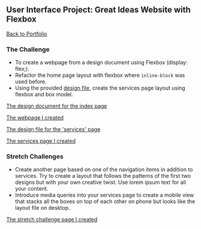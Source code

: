 ## User Interface Project: Great Ideas Website with Flexbox

[Back to Portfolio](https://majikpig.github.io)

### The Challenge
* To create a webpage from a design document using Flexbox (display: flex;).
* Refactor the home page layout with flexbox where `inline-block` was used before.
* Using the provided [design file](design-files/services-desktop-design.png), create the services page layout using flexbox and box model.

[The design document for the index page](/design-files/desktop.jpg)

[The webpage I created](/great-idea/index.html)


[The design file for the 'services' page](design-files/services-desktop-design.png)

[The services page I created](/great-idea/services.html)

### Stretch Challenges

* Create another page based on one of the navigation items in addition to services.  Try to create a layout that follows the patterns of the first two designs but with your own creative twist.  Use lorem ipsum text for all your content.
* Introduce media queries into your services page to create a mobile view that stacks all the boxes on top of each other on phone but looks like the layout file on desktop.

[The stretch challenge page I created](/great-idea/contact.html)
